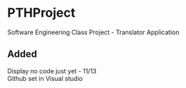 # PTHProject
Software Engineering Class Project - Translator Application

## Added
Display no code just yet - 11/13  
Github set in Visual studio
